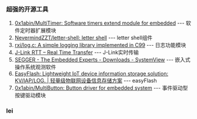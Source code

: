 ### 超强的开源工具
1. [0x1abin/MultiTimer: Software timers extend module for embedded](https://github.com/0x1abin/MultiTimer) --- 软件定时器扩展模块
2.  [NevermindZZT/letter-shell: letter shell](https://github.com/NevermindZZT/letter-shell?tab=readme-ov-file#%E7%A7%BB%E6%A4%8D%E8%AF%B4%E6%98%8E) --- letter shell组件
3.  [rxi/log.c: A simple logging library implemented in C99](https://github.com/rxi/log.c) --- 日志功能模块
4. [J-Link RTT – Real Time Transfer](https://www.segger.com/products/debug-probes/j-link/technology/about-real-time-transfer/) --- J-Link实时传输
5. [SEGGER - The Embedded Experts - Downloads - SystemView](https://www.segger.com/downloads/systemview/) --- 嵌入式操作系统观测软件
6. [EasyFlash: Lightweight IoT device information storage solution: KV/IAP/LOG. | 轻量级物联网设备信息存储方案](https://github.com/armink/EasyFlash) --- easyFlash
7. [0x1abin/MultiButton: Button driver for embedded system](https://github.com/0x1abin/MultiButton) --- 事件驱动型按键驱动模块
### lei